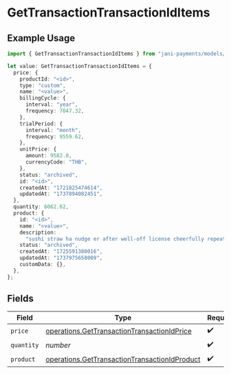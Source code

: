 # GetTransactionTransactionIdItems

## Example Usage

```typescript
import { GetTransactionTransactionIdItems } from "jani-payments/models/operations";

let value: GetTransactionTransactionIdItems = {
  price: {
    productId: "<id>",
    type: "custom",
    name: "<value>",
    billingCycle: {
      interval: "year",
      frequency: 7047.32,
    },
    trialPeriod: {
      interval: "month",
      frequency: 9559.62,
    },
    unitPrice: {
      amount: 9582.8,
      currencyCode: "THB",
    },
    status: "archived",
    id: "<id>",
    createdAt: "1721825474614",
    updatedAt: "1737894082451",
  },
  quantity: 6062.62,
  product: {
    id: "<id>",
    name: "<value>",
    description:
      "sushi straw ha nudge er after well-off license cheerfully repeatedly",
    status: "archived",
    createdAt: "1725591380016",
    updatedAt: "1737975658009",
    customData: {},
  },
};
```

## Fields

| Field                                                                                                          | Type                                                                                                           | Required                                                                                                       | Description                                                                                                    |
| -------------------------------------------------------------------------------------------------------------- | -------------------------------------------------------------------------------------------------------------- | -------------------------------------------------------------------------------------------------------------- | -------------------------------------------------------------------------------------------------------------- |
| `price`                                                                                                        | [operations.GetTransactionTransactionIdPrice](../../models/operations/gettransactiontransactionidprice.md)     | :heavy_check_mark:                                                                                             | N/A                                                                                                            |
| `quantity`                                                                                                     | *number*                                                                                                       | :heavy_check_mark:                                                                                             | N/A                                                                                                            |
| `product`                                                                                                      | [operations.GetTransactionTransactionIdProduct](../../models/operations/gettransactiontransactionidproduct.md) | :heavy_check_mark:                                                                                             | N/A                                                                                                            |